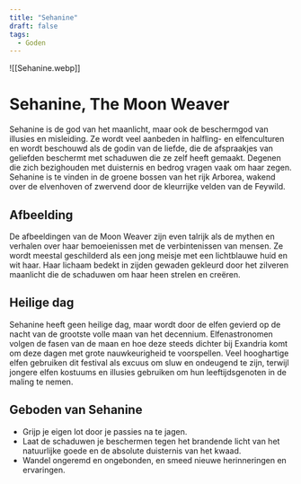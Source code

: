 ```yaml
---
title: "Sehanine"
draft: false
tags:
  - Goden
---
```

![[Sehanine.webp]]
# Sehanine, The Moon Weaver
Sehanine is de god van het maanlicht, maar ook de beschermgod van illusies en misleiding. Ze wordt veel aanbeden in halfling- en elfenculturen en wordt beschouwd als de godin van de liefde, die de afspraakjes van geliefden beschermt met schaduwen die ze zelf heeft gemaakt. Degenen die zich bezighouden met duisternis en bedrog vragen vaak om haar zegen. Sehanine is te vinden in de groene bossen van het rijk Arborea, wakend over de elvenhoven of zwervend door de kleurrijke velden van de Feywild.

## Afbeelding 
De afbeeldingen van de Moon Weaver zijn even talrijk als de mythen en verhalen over haar bemoeienissen met de verbintenissen van mensen. Ze wordt meestal geschilderd als een jong meisje met een lichtblauwe huid en wit haar. Haar lichaam bedekt in zijden gewaden gekleurd door het zilveren maanlicht die de schaduwen om haar heen strelen en creëren.

## Heilige dag
Sehanine heeft geen heilige dag, maar wordt door de elfen gevierd op de nacht van de grootste volle maan van het decennium. Elfenastronomen volgen de fasen van de maan en hoe deze steeds dichter bij Exandria komt om deze dagen met grote nauwkeurigheid te voorspellen. Veel hooghartige elfen gebruiken dit festival als excuus om sluw en ondeugend te zijn, terwijl jongere elfen kostuums en illusies gebruiken om hun leeftijdsgenoten in de maling te nemen.

## Geboden van Sehanine
- Grijp je eigen lot door je passies na te jagen.
- Laat de schaduwen je beschermen tegen het brandende licht van het natuurlijke goede en de absolute duisternis van het kwaad.
- Wandel ongeremd en ongebonden, en smeed nieuwe herinneringen en ervaringen.



